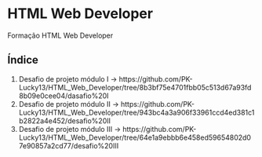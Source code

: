 <h1> HTML Web Developer </h1>
<p>Formação HTML Web Developer<br>
  <h2><b><a id="indice">Índice</a></b></h2>
  <ol>
    <li>Desafio de projeto módulo I -> https://github.com/PK-Lucky13/HTML_Web_Developer/tree/8b3bf75e4701fbb05c513d67a93fd8b09e0cee04/dasafio%20I</li>
    <li>Desafio de projeto módulo II -> https://github.com/PK-Lucky13/HTML_Web_Developer/tree/943bc4a3a906f33961ccd4ed381c1b2822a4e452/desafio%20II</li>
    <li>Desafio de projeto módulo III -> https://github.com/PK-Lucky13/HTML_Web_Developer/tree/64e1a9ebbb6e458ed59654802d07e90857a2cd77/desafio%20III</li>
  <ol>
